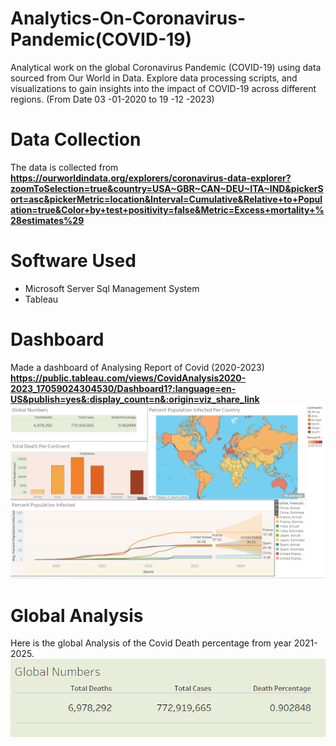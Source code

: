 # Analytics-On-Coronavirus-Pandemic(COVID-19)
Analytical work on the global Coronavirus Pandemic (COVID-19) using data sourced from Our World in Data. Explore  data processing scripts, and visualizations to gain insights into the impact of COVID-19 across different regions. (From Date 03 -01-2020 to 19 -12 -2023)
# Data Collection
The data is collected from **https://ourworldindata.org/explorers/coronavirus-data-explorer?zoomToSelection=true&country=USA~GBR~CAN~DEU~ITA~IND&pickerSort=asc&pickerMetric=location&Interval=Cumulative&Relative+to+Population=true&Color+by+test+positivity=false&Metric=Excess+mortality+%28estimates%29**
# Software Used
- Microsoft Server Sql Management System 
- Tableau
# Dashboard
Made a dashboard of Analysing Report of Covid (2020-2023)
  **https://public.tableau.com/views/CovidAnalysis2020-2023_17059024304530/Dashboard1?:language=en-US&publish=yes&:display_count=n&:origin=viz_share_link**
  ![Dashboard](https://github.com/shoaib-1457/Analytics-On-Coronavirus-Pandemic-COVID-19-/blob/656bb63c7241825498e8bddf714b495286e1b7df/Dashboard)

# Global Analysis
Here is the global Analysis of the Covid Death percentage from year 2021-2025.
  ![Global Analysis](https://github.com/shoaib-1457/Analytics-On-Coronavirus-Pandemic-COVID-19-/blob/c95f2a6290763eb3e1b1d9a5de663c4ef3af1c32/Global%20Number%20For%20Death%20Count)


